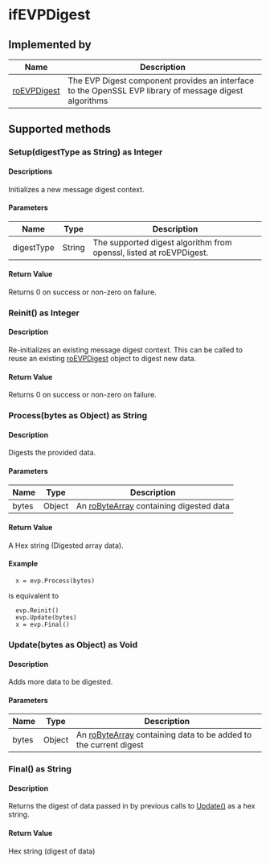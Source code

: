 ifEVPDigest
===========

Implemented by
--------------

| Name | Description |
| --- | --- |
| [roEVPDigest](/docs/references/brightscript/components/roevpdigest.md "roEVPDigest") | The EVP Digest component provides an interface to the OpenSSL EVP library of message digest algorithms |

Supported methods
-----------------

### Setup(digestType as String) as Integer

#### Descriptions

Initializes a new message digest context.

#### Parameters

| Name | Type | Description |
| --- | --- | --- |
| digestType | String | The supported digest algorithm from openssl, listed at roEVPDigest. |

#### Return Value

Returns 0 on success or non-zero on failure.

### Reinit() as Integer

#### Description

Re-initializes an existing message digest context. This can be called to reuse an existing [roEVPDigest](/docs/references/brightscript/components/roevpdigest.md "roEVPDigest") object to digest new data.

#### Return Value

Returns 0 on success or non-zero on failure.

### Process(bytes as Object) as String

#### Description

Digests the provided data.

#### Parameters

| Name | Type | Description |
| --- | --- | --- |
| bytes | Object | An [roByteArray](/docs/references/brightscript/components/robytearray.md) containing digested data |

#### Return Value

A Hex string (Digested array data).

#### Example

      x = evp.Process(bytes)
    

is equivalent to

      evp.Reinit()
      evp.Update(bytes)
      x = evp.Final()
    

### Update(bytes as Object) as Void

#### Description

Adds more data to be digested.

#### Parameters

| Name | Type | Description |
| --- | --- | --- |
| bytes | Object | An [roByteArray](/docs/references/brightscript/components/robytearray.md) containing data to be added to the current digest |

### Final() as String

#### Description

Returns the digest of data passed in by previous calls to [Update()](#updatebytes-as-object-as-void) as a hex string.

#### Return Value

Hex string (digest of data)